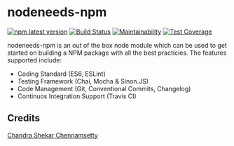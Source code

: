 # nodeneeds-npm
[![npm latest version](https://img.shields.io/npm/v/node-needs/latest.svg)](https://www.npmjs.com/package/node-needs)
[![Build Status](https://travis-ci.org/chandu1310/nodeneeds-npm.svg?branch=master)](https://travis-ci.org/chandu1310/nodeneeds-npm)
[![Maintainability](https://api.codeclimate.com/v1/badges/726be829a5b79fed192a/maintainability)](https://codeclimate.com/github/chandu1310/nodeneeds-npm/maintainability)
[![Test Coverage](https://api.codeclimate.com/v1/badges/726be829a5b79fed192a/test_coverage)](https://codeclimate.com/github/chandu1310/nodeneeds-npm/test_coverage)

nodeneeds-npm is an out of the box node module which can be used to get started on building a NPM package with all the best practicies. 
The features supported include:
- Coding Standard (ES6, ESLint)
- Testing Framework (Chai, Mocha & Sinon.JS)
- Code Management (Git, Conventional Commits, Changelog)
- Continuos Integration Support (Travis CI)


## Credits
[Chandra Shekar Chennamsetty](https://github.com/chandu1310)
